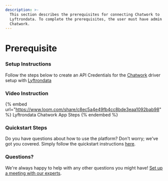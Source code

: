 ```yaml
---
description: >-
  This section describes the prerequisites for connecting Chatwork to
  Lyftrondata. To complete the prerequisites, the user must have admin access to
  Chatwork.
---
```


# Prerequisite

<mark style="color:blue;"></mark>

### Setup Instructions

Follow the steps below to create an API Credentials for the [Chatwork](https://www.lyftrondata.com/integration/business-analytics/chatwork/) driver setup with [Lyftrondata](https://www.lyftrondata.com)

### Video Instruction

{% embed url="https://www.loom.com/share/c8ec5a4e49fb4cc8bde3eaa1092bab98" %}
Lyftrondata Chatwork App Steps
{% endembed %}

### Quickstart Steps

Do you have questions about how to use the platform? Don't worry; we've got you covered. Simply follow the quickstart instructions [here](README.md).

### Questions? <a href="#questions" id="questions"></a>

We're always happy to help with any other questions you might have! [Set up a meeting with our experts](https://www.lyftrondata.com/book-a-meeting/).

